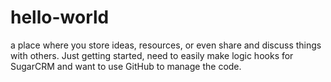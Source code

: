 # hello-world
a place where you store ideas, resources, or even share and discuss things with others.
Just getting started, need to easily make logic hooks for SugarCRM and want to use GitHub to manage the code. 
